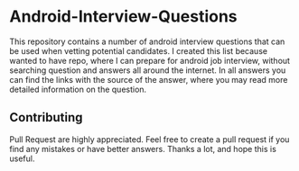 # Android-Interview-Questions

This repository contains a number of android interview questions that can be used when vetting potential candidates. I created this list because wanted to have repo, where I can prepare for android job interview, without searching question and answers all around the internet. In all answers you can find the links with the source of the answer, where you may read more detailed information on the question.

## Contributing
Pull Request are highly appreciated. Feel free to create a pull request if you find any mistakes or have better answers. Thanks a lot, and hope this is useful.
